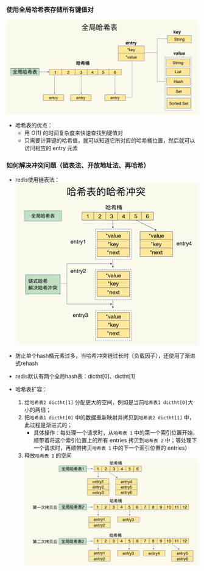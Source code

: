 ### 使用全局哈希表存储所有键值对

![图片](./IMG/02.%20redis%20全局哈希表.md/84ae2f60.png)
* 哈希表的优点：
    * 用 O(1) 的时间复杂度来快速查找到键值对
    * 只需要计算键的哈希值，就可以知道它所对应的哈希桶位置，然后就可以访问相应的 entry 元素

### 如何解决冲突问题（链表法、开放地址法、再哈希）
* redis使用链表法：
![图片](./IMG/02.%20redis%20全局哈希表.md/6a7f14a2.png)

* 防止单个hash桶元素过多，当哈希冲突链过长时（负载因子），还使用了渐进式rehash
* redis默认有两个全局hash表：dictht[0]、dictht[1]
* 哈希表扩容：
    1. 给`哈希表2 dictht[1]` 分配更大的空间，例如是当前`哈希表1 dictht[0]`大小的两倍；
    2. 把`哈希表1 dictht[0]` 中的数据重新映射并拷贝到`哈希表2 dictht[1]` 中，此过程是渐进式的；
        * 具体操作：每处理一个请求时，从`哈希表 1` 中的第一个索引位置开始，顺带着将这个索引位置上的所有 entries 拷贝到`哈希表 2` 中；等处理下一个请求时，再顺带拷贝`哈希表 1` 中的下一个索引位置的 entries）
    3. 释放`哈希表 1` 的空间
![图片](./IMG/02.%20redis%20全局哈希表.md/566c5443.png)